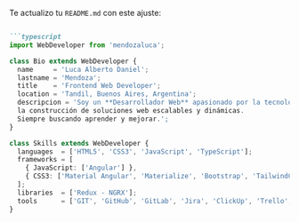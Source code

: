 
Te actualizo tu `README.md` con este ajuste:  

```md

```typescript
import WebDeveloper from 'mendozaluca';

class Bio extends WebDeveloper {
  name     = 'Luca Alberto Daniel';
  lastname = 'Mendoza';
  title    = 'Frontend Web Developer';
  location = 'Tandil, Buenos Aires, Argentina';
  descripcion = 'Soy un **Desarrollador Web** apasionado por la tecnología y
  la construcción de soluciones web escalables y dinámicas.  
  Siempre buscando aprender y mejorar.';
}

class Skills extends WebDeveloper {
  languages  = ['HTML5', 'CSS3', 'JavaScript', 'TypeScript'];
  frameworks = [
    { JavaScript: ['Angular'] },
    { CSS3: ['Material Angular', 'Materialize', 'Bootstrap', 'TailwindCSS'] }
  ];
  libraries  = ['Redux - NGRX'];
  tools      = ['GIT', 'GitHub', 'GitLab', 'Jira', 'ClickUp', 'Trello', 'Postman', 'MongoDB Compass'];
}
